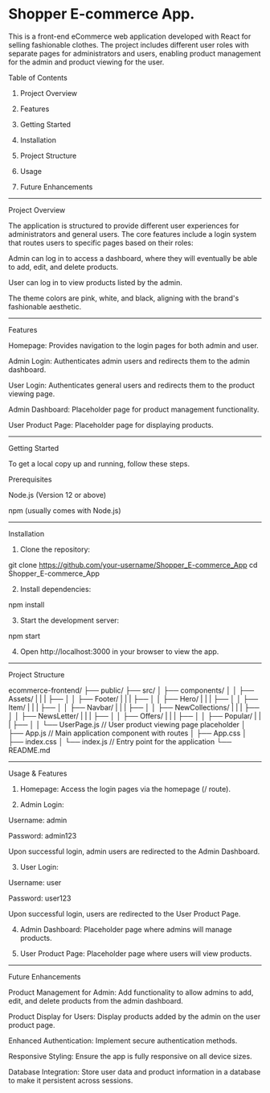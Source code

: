 

# Shopper E-commerce App.

This is a front-end eCommerce web application developed with React for selling fashionable clothes. The project includes different user roles with separate pages for administrators and users, enabling product management for the admin and product viewing for the user.

Table of Contents

1. Project Overview


2. Features


3. Getting Started


4. Installation


5. Project Structure


6. Usage


7. Future Enhancements


---

Project Overview

The application is structured to provide different user experiences for administrators and general users. The core features include a login system that routes users to specific pages based on their roles:

Admin can log in to access a dashboard, where they will eventually be able to add, edit, and delete products.

User can log in to view products listed by the admin.


The theme colors are pink, white, and black, aligning with the brand's fashionable aesthetic.

---

Features

Homepage: Provides navigation to the login pages for both admin and user.

Admin Login: Authenticates admin users and redirects them to the admin dashboard.

User Login: Authenticates general users and redirects them to the product viewing page.

Admin Dashboard: Placeholder page for product management functionality.

User Product Page: Placeholder page for displaying products.

---


Getting Started

To get a local copy up and running, follow these steps.

Prerequisites

Node.js (Version 12 or above)

npm (usually comes with Node.js)

---


Installation

1. Clone the repository:

git clone https://github.com/your-username/Shopper_E-commerce_App
cd Shopper_E-commerce_App


2. Install dependencies:

npm install


3. Start the development server:

npm start


4. Open http://localhost:3000 in your browser to view the app.

---

Project Structure


ecommerce-frontend/
├── public/
├── src/
│   ├── components/
│   │   ├── Assets/
|   |   |   ├──
│   │   ├── Footer/
|   |   |   ├── 
│   │   ├── Hero/
|   |   |   ├── 
│   │   ├── Item/
|   |   |   ├── 
│   │   ├── Navbar/
|   |   |   ├── 
│   │   ├── NewCollections/
|   |   |   ├── 
│   │   ├── NewsLetter/
|   |   |   ├── 
│   │   ├── Offers/
|   |   |   ├── 
│   │   ├── Popular/
|   |   |   ├── 
│   │   └── UserPage.js         // User product viewing page placeholder
│   ├── App.js                  // Main application component with routes
│   ├── App.css
│   ├── index.css
│   └── index.js                // Entry point for the application
└── README.md

---

Usage & Features

1. Homepage: Access the login pages via the homepage (/ route).


2. Admin Login:

Username: admin

Password: admin123

Upon successful login, admin users are redirected to the Admin Dashboard.



3. User Login:

Username: user

Password: user123

Upon successful login, users are redirected to the User Product Page.



4. Admin Dashboard: Placeholder page where admins will manage products.


5. User Product Page: Placeholder page where users will view products.

---

Future Enhancements

Product Management for Admin: Add functionality to allow admins to add, edit, and delete products from the admin dashboard.

Product Display for Users: Display products added by the admin on the user product page.

Enhanced Authentication: Implement secure authentication methods.

Responsive Styling: Ensure the app is fully responsive on all device sizes.

Database Integration: Store user data and product information in a database to make it persistent across sessions.

#

